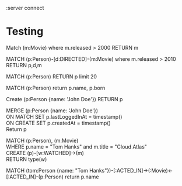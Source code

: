 :server connect

# Testing

Match (m:Movie) where m.released > 2000 RETURN m

MATCH (p:Person)-[d:DIRECTED]-(m:Movie) where m.released > 2010 RETURN p,d,m

MATCH (p:Person) RETURN p limit 20

MATCH (p:Person) return p.name, p.born

Create (p:Person {name: 'John Doe'}) RETURN p


MERGE (p:Person {name: 'John Doe'})<br/>
ON MATCH SET p.lastLoggedInAt = timestamp()<br/>
ON CREATE SET p.createdAt = timestamp()<br/>
Return p<br/>

MATCH (p:Person), (m:Movie)<br/>
WHERE p.name = "Tom Hanks" and m.title = "Cloud Atlas"<br/>
CREATE (p)-[w:WATCHED]->(m)<br/>
RETURN type(w)<br/>

MATCH (tom:Person {name: "Tom Hanks"})-[:ACTED_IN]->(:Movie)<-[:ACTED_IN]-(p:Person) return p.name
